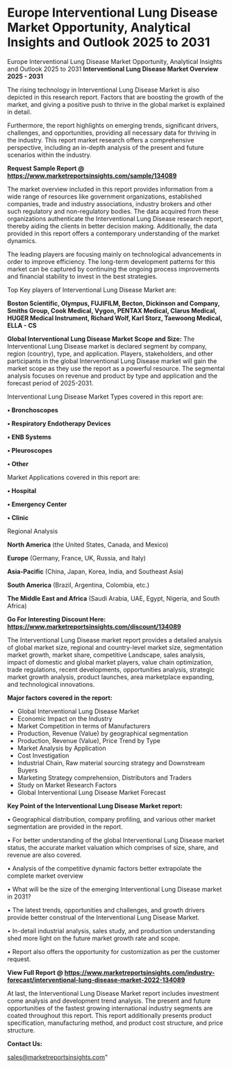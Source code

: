 # Europe Interventional Lung Disease Market Opportunity, Analytical Insights and Outlook 2025 to 2031
Europe Interventional Lung Disease Market Opportunity, Analytical Insights and Outlook 2025 to 2031
<Strong> Interventional Lung Disease Market Overview 2025 - 2031</strong>

The rising technology in Interventional Lung Disease Market is also depicted in this research report. Factors that are boosting the growth of the market, and giving a positive push to thrive in the global market is explained in detail.

Furthermore, the report highlights on emerging trends, significant drivers, challenges, and opportunities, providing all necessary data for thriving in the industry. This report market research offers a comprehensive perspective, including an in-depth analysis of the present and future scenarios within the industry.

<strong>Request Sample Report @ <a href=https://www.marketreportsinsights.com/sample/134089>https://www.marketreportsinsights.com/sample/134089</a></strong>

The market overview included in this report provides information from a wide range of resources like government organizations, established companies, trade and industry associations, industry brokers and other such regulatory and non-regulatory bodies. The data acquired from these organizations authenticate the Interventional Lung Disease research report, thereby aiding the clients in better decision making. Additionally, the data provided in this report offers a contemporary understanding of the market dynamics.

The leading players are focusing mainly on technological advancements in order to improve efficiency. The long-term development patterns for this market can be captured by continuing the ongoing process improvements and financial stability to invest in the best strategies.

Top Key players of Interventional Lung Disease Market are:

<strong>Boston Scientific, Olympus, FUJIFILM, Becton, Dickinson and Company, Smiths Group, Cook Medical, Vygon, PENTAX Medical, Clarus Medical, HUGER Medical Instrument, Richard Wolf, Karl Storz, Taewoong Medical, ELLA - CS</strong>

<strong><b>Global Interventional Lung Disease Market Scope and Size:</b></strong>
The Interventional Lung Disease market is declared segment by company, region (country), type, and application. Players, stakeholders, and other participants in the global Interventional Lung Disease market will gain the market scope as they use the report as a powerful resource. The segmental analysis focuses on revenue and product by type and application and the forecast period of 2025-2031.

Interventional Lung Disease Market Types covered in this report are:

<strong>• Bronchoscopes

• Respiratory Endotherapy Devices

• ENB Systems

• Pleuroscopes

• Other</strong>

Market Applications covered in this report are:

<strong>• Hospital

• Emergency Center

• Clinic</strong> 

Regional Analysis

<strong>North America</strong> (the United States, Canada, and Mexico)

<strong>Europe</strong> (Germany, France, UK, Russia, and Italy)

<strong>Asia-Pacific</strong> (China, Japan, Korea, India, and Southeast Asia)

<strong>South America</strong> (Brazil, Argentina, Colombia, etc.)

<strong>The Middle East and Africa</strong> (Saudi Arabia, UAE, Egypt, Nigeria, and South Africa)

<strong>Go For Interesting Discount Here: <a href=https://www.marketreportsinsights.com/discount/134089>https://www.marketreportsinsights.com/discount/134089</a></strong>

The Interventional Lung Disease market report provides a detailed analysis of global market size, regional and country-level market size, segmentation market growth, market share, competitive Landscape, sales analysis, impact of domestic and global market players, value chain optimization, trade regulations, recent developments, opportunities analysis, strategic market growth analysis, product launches, area marketplace expanding, and technological innovations.

<strong><b>Major factors covered in the report:</b></strong>
<ul>
  <li>Global Interventional Lung Disease Market </li>
  <li>Economic Impact on the Industry</li>
  <li>Market Competition in terms of Manufacturers</li>
  <li>Production, Revenue (Value) by geographical segmentation</li>
  <li>Production, Revenue (Value), Price Trend by Type</li>
  <li>Market Analysis by Application</li>
  <li>Cost Investigation</li>
  <li>Industrial Chain, Raw material sourcing strategy and Downstream Buyers</li>
  <li>Marketing Strategy comprehension, Distributors and Traders</li>
  <li>Study on Market Research Factors</li>
  <li>Global Interventional Lung Disease Market Forecast</li>
</ul>

<strong><b>Key Point of the Interventional Lung Disease Market report:</b></strong>

• Geographical distribution, company profiling, and various other market segmentation are provided in the report.

• For better understanding of the global Interventional Lung Disease market status, the accurate market valuation which comprises of size, share, and revenue are also covered.

• Analysis of the competitive dynamic factors better extrapolate the complete market overview

• What will be the size of the emerging Interventional Lung Disease market in 2031?

• The latest trends, opportunities and challenges, and growth drivers provide better construal of the Interventional Lung Disease Market.

• In-detail industrial analysis, sales study, and production understanding shed more light on the future market growth rate and scope.

• Report also offers the opportunity for customization as per the customer request.

<strong><b>View Full Report @ <a href=https://www.marketreportsinsights.com/industry-forecast/interventional-lung-disease-market-2022-134089>https://www.marketreportsinsights.com/industry-forecast/interventional-lung-disease-market-2022-134089</a></b></strong>


At last, the Interventional Lung Disease Market report includes investment come analysis and development trend analysis. The present and future opportunities of the fastest growing international industry segments are coated throughout this report. This report additionally presents product specification, manufacturing method, and product cost structure, and price structure.

<strong>Contact Us:</strong>

sales@marketreportsinsights.com"
